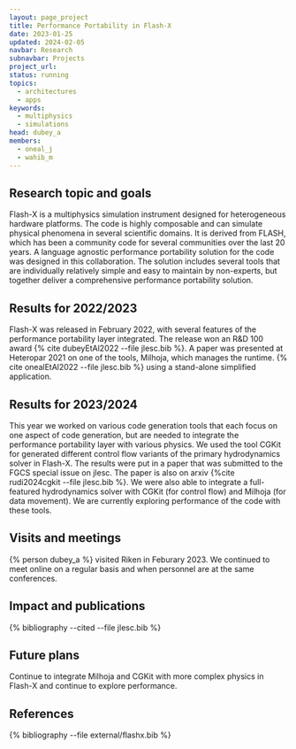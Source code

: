 ```yaml
---
layout: page_project
title: Performance Portability in Flash-X
date: 2023-01-25
updated: 2024-02-05
navbar: Research
subnavbar: Projects
project_url:
status: running
topics: 
  - architectures
  - apps
keywords:
  - multiphysics
  - simulations 
head: dubey_a
members:
  - oneal_j
  - wahib_m
---
```


## Research topic and goals

Flash-X is a multiphysics simulation instrument designed for heterogeneous hardware platforms. The code is highly composable and can simulate physical phenomena in several scientific domains. It is derived from FLASH, which has been a community code for several communities over the last 20 years.  A language agnostic performance portability solution for the code was designed in this collaboration. The solution includes several tools that are individually relatively simple and easy to maintain by non-experts, but together deliver a comprehensive performance portability solution.

## Results for 2022/2023

Flash-X was released in February 2022, with several features of the performance portability layer integrated. The release won an R&D 100 award
 {% cite dubeyEtAl2022 --file jlesc.bib %}. A paper was presented at Heteropar 2021 on one of the tools, Milhoja, which manages the runtime. {% cite onealEtAl2022 --file jlesc.bib %} using a stand-alone simplified application.

## Results for 2023/2024
This year we worked on various code generation tools that each focus on one aspect of code generation, but are needed to integrate the performance portability layer with various physics. We used the tool CGKit for generated different control flow variants of the primary hydrodynamics solver in Flash-X. The results were put in a paper that was submitted to the FGCS special issue on jlesc. The paper is also on arxiv {%cite rudi2024cgkit --file jlesc.bib %}. We were also able to integrate a full-featured hydrodynamics solver with CGKit (for control flow) and Milhoja (for data movement). We are currently exploring performance of the code with these tools. 

## Visits and meetings

{% person dubey_a %} visited Riken in Feburary 2023. We continued to meet online on a regular basis and when personnel are at the same conferences.

## Impact and publications

{% bibliography --cited --file jlesc.bib %}


## Future plans

Continue to integrate Milhoja and CGKit with more complex physics in Flash-X and continue to explore performance.


## References

{% bibliography --file external/flashx.bib %}
